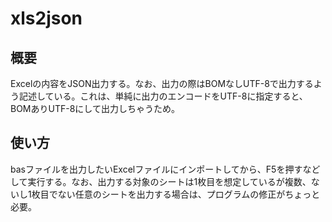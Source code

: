 # xls2json
## 概要
Excelの内容をJSON出力する。なお、出力の際はBOMなしUTF-8で出力するよう記述している。これは、単純に出力のエンコードをUTF-8に指定すると、BOMありUTF-8にして出力しちゃうため。

## 使い方
basファイルを出力したいExcelファイルにインポートしてから、F5を押すなどして実行する。なお、出力する対象のシートは1枚目を想定しているが複数、ないし1枚目でない任意のシートを出力する場合は、プログラムの修正がちょっと必要。
